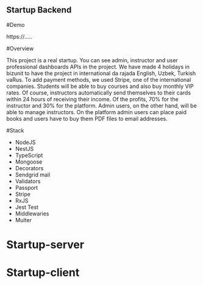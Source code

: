 ## Startup Backend

#Demo

https://.....

#Overview

This project is a real startup. You can see admin, instructor and user professional dashboards APIs in the project. We have made 4 holidays in bizunit to have the project in international da rajada English, Uzbek, Turkish vaRus. To add payment methods, we used Stripe, one of the international companies. Students will be able to buy courses and also buy monthly VIP rates. Of course, instructors automatically send themselves to their cards within 24 hours of receiving their income. Of the profits, 70% for the instructor and 30% for the platform. Admin users, on the other hand, will be able to manage instructors.  On the platform admin users can place paid books and users have to buy them PDF files to email addresses.

#Stack

- NodeJS
- NestJS
- TypeScript
- Mongoose
- Decorators
- Sendgrid mail
- Validators
- Passport
- Stripe
- RxJS
- Jest Test
- Middlewaries
- Multer
# Startup-server
# Startup-client
